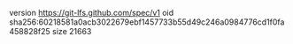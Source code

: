 version https://git-lfs.github.com/spec/v1
oid sha256:60218581a0acb3022679ebf1457733b55d49c246a0984776cd1f0fa458828f25
size 21663
